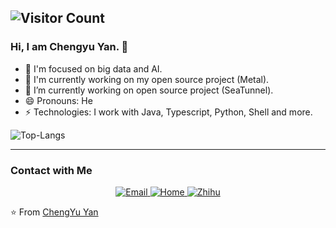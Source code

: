 ![Visitor Count](https://komarev.com/ghpvc/?username=CheneyYin)
---

### Hi, I am Chengyu Yan. 👋
- 🌱 I'm focused on big data and AI.
- 🔨 I'm currently working on my open source project (Metal).
- 👯 I’m currently working on open source project (SeaTunnel).
- 😄 Pronouns: He
- ⚡ Technologies: I work with Java, Typescript, Python, Shell and more.

![Top-Langs](https://github-readme-stats.vercel.app/api/top-langs/?username=CheneyYin&text_color=adbac7&hide_border=true&hide_title=true&langs_count=10&bg_color=2d333b&count_private=true&layout=compact&include_all_commits=true&card_width=900)

---

### Contact with Me
<p align="center">
  <a href="mailto:cheneyyin@hotmail.com">
    <img alt="Email" src="https://img.shields.io/badge/Hotmail-cheneyyin@hotmail.com-yellow?style=flat-square&logo=microsoft-outlook" />
  </a>
  <a href="https://cheneyyin.github.io">
    <img alt="Home" src="https://img.shields.io/badge/Home-Page-green?style=?style=flat-square&logo=Google-chrome" />
  </a>
  <a href="https://www.zhihu.com/people/cheney-yin-77">
    <img alt="Zhihu" src="https://img.shields.io/badge/CheneyYin-blue?style=social&logo=zhihu" />
  </a>
</p>

⭐️ From [ChengYu Yan](https://github.com/CheneyYin)
